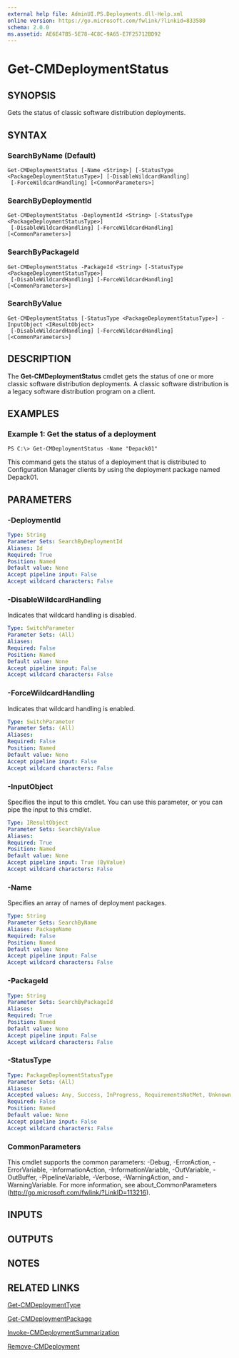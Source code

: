 ```yaml
---
external help file: AdminUI.PS.Deployments.dll-Help.xml
online version: https://go.microsoft.com/fwlink/?linkid=833580
schema: 2.0.0
ms.assetid: AE6E47B5-5E78-4C8C-9A65-E7F25712BD92
---
```


# Get-CMDeploymentStatus

## SYNOPSIS
Gets the status of classic software distribution deployments.

## SYNTAX

### SearchByName (Default)
```
Get-CMDeploymentStatus [-Name <String>] [-StatusType <PackageDeploymentStatusType>] [-DisableWildcardHandling]
 [-ForceWildcardHandling] [<CommonParameters>]
```

### SearchByDeploymentId
```
Get-CMDeploymentStatus -DeploymentId <String> [-StatusType <PackageDeploymentStatusType>]
 [-DisableWildcardHandling] [-ForceWildcardHandling] [<CommonParameters>]
```

### SearchByPackageId
```
Get-CMDeploymentStatus -PackageId <String> [-StatusType <PackageDeploymentStatusType>]
 [-DisableWildcardHandling] [-ForceWildcardHandling] [<CommonParameters>]
```

### SearchByValue
```
Get-CMDeploymentStatus [-StatusType <PackageDeploymentStatusType>] -InputObject <IResultObject>
 [-DisableWildcardHandling] [-ForceWildcardHandling] [<CommonParameters>]
```

## DESCRIPTION
The **Get-CMDeploymentStatus** cmdlet gets the status of one or more classic software distribution deployments.
A classic software distribution is a legacy software distribution program on a client.

## EXAMPLES

### Example 1: Get the status of a deployment
```
PS C:\> Get-CMDeploymentStatus -Name "Depack01"
```

This command gets the status of a deployment that is distributed to Configuration Manager clients by using the deployment package named Depack01.

## PARAMETERS

### -DeploymentId


```yaml
Type: String
Parameter Sets: SearchByDeploymentId
Aliases: Id
Required: True
Position: Named
Default value: None
Accept pipeline input: False
Accept wildcard characters: False
```

### -DisableWildcardHandling
Indicates that wildcard handling is disabled.

```yaml
Type: SwitchParameter
Parameter Sets: (All)
Aliases: 
Required: False
Position: Named
Default value: None
Accept pipeline input: False
Accept wildcard characters: False
```

### -ForceWildcardHandling
Indicates that wildcard handling is enabled.

```yaml
Type: SwitchParameter
Parameter Sets: (All)
Aliases: 
Required: False
Position: Named
Default value: None
Accept pipeline input: False
Accept wildcard characters: False
```

### -InputObject
Specifies the input to this cmdlet. 
You can use this parameter, or you can pipe the input to this cmdlet. 

```yaml
Type: IResultObject
Parameter Sets: SearchByValue
Aliases: 
Required: True
Position: Named
Default value: None
Accept pipeline input: True (ByValue)
Accept wildcard characters: False
```

### -Name
Specifies an array of names of deployment packages.

```yaml
Type: String
Parameter Sets: SearchByName
Aliases: PackageName
Required: False
Position: Named
Default value: None
Accept pipeline input: False
Accept wildcard characters: False
```

### -PackageId


```yaml
Type: String
Parameter Sets: SearchByPackageId
Aliases: 
Required: True
Position: Named
Default value: None
Accept pipeline input: False
Accept wildcard characters: False
```

### -StatusType


```yaml
Type: PackageDeploymentStatusType
Parameter Sets: (All)
Aliases: 
Accepted values: Any, Success, InProgress, RequirementsNotMet, Unknown, Error
Required: False
Position: Named
Default value: None
Accept pipeline input: False
Accept wildcard characters: False
```

### CommonParameters
This cmdlet supports the common parameters: -Debug, -ErrorAction, -ErrorVariable, -InformationAction, -InformationVariable, -OutVariable, -OutBuffer, -PipelineVariable, -Verbose, -WarningAction, and -WarningVariable. For more information, see about_CommonParameters (http://go.microsoft.com/fwlink/?LinkID=113216).

## INPUTS

## OUTPUTS

## NOTES

## RELATED LINKS

[Get-CMDeploymentType](./Get-CMDeploymentType.md)

[Get-CMDeploymentPackage](./Get-CMDeploymentPackage.md)

[Invoke-CMDeploymentSummarization](./Invoke-CMDeploymentSummarization.md)

[Remove-CMDeployment](./Remove-CMDeployment.md)


